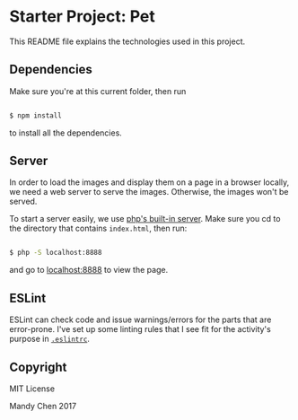 # Starter Project: Pet

This README file explains the technologies used in this project.

## Dependencies

Make sure you're at this current folder, then run

```bash

$ npm install

```

to install all the dependencies.

## Server

In order to load the images and display them on a page in a browser locally, we need a web server to serve the images. Otherwise, the images won't be served.

To start a server easily, we use [php's built-in server](http://php.net/manual/en/features.commandline.webserver.php). Make sure you cd to the directory that contains `index.html`, then run:

```bash

$ php -S localhost:8888

```

and go to [localhost:8888](localhost:8888) to view the page.

## ESLint

ESLint can check code and issue warnings/errors for the parts that are error-prone. I've set up some linting rules that I see fit for the activity's purpose in [`.eslintrc`](./.eslintrc).


## Copyright

MIT License

Mandy Chen 2017
